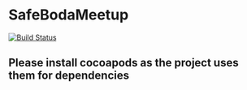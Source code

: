 # SafeBodaMeetup

[![Build Status](https://travis-ci.com/aliaziz/SafeBodaMeetup.svg?branch=master)](https://travis-ci.com/aliaziz/SafeBodaMeetup)

## Please install cocoapods as the project uses them for dependencies
